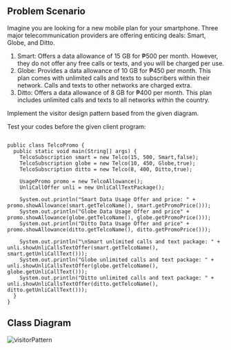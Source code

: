 ## Problem Scenario

Imagine you are looking for a new mobile plan for your smartphone. Three major telecommunication providers are offering enticing deals: Smart, Globe, and Ditto.
<ol>
  <li>Smart: Offers a data allowance of 15 GB for ₱500 per month. However, they do not offer any free calls or texts, and you will be charged per use. </li>
  <li>Globe: Provides a data allowance of 10 GB for ₱450 per month. This plan comes with unlimited calls and texts to subscribers within their network. Calls and texts to other networks are charged extra.</li>
  <li>Ditto: Offers a data allowance of 8 GB for ₱400 per month. This plan includes unlimited calls and texts to all networks within the country. </li>
</ol>
  
Implement the visitor design pattern based from the given diagram.

Test your codes before the given client program:

<pre><code>
public class TelcoPromo {
  public static void main(String[] args) {
    TelcoSubscription smart = new Telco(15, 500, Smart,false);
    TelcoSubscription globe = new Telco(10, 450, Globe,true);
    TelcoSubscription ditto = new Telco(8, 400, Ditto,true);

    UsagePromo promo = new TelcoAllowance();
    UnliCallOffer unli = new UnliCallTextPackage();    

    System.out.println("Smart Data Usage Offer and price: " + promo.showAllowance(smart.getTelcoName(), smart.getPromoPrice()));
    System.out.println("Globe Data Usage Offer and price" + promo.showAllowance(globe.getTelcoName(), globe.getPromoPrice()));
    System.out.println("Ditto Data Usage Offer and price" + promo.showAllowance(ditto.getTelcoName(), ditto.getPromoPrice()));

    System.out.println("\nSmart unlimited calls and text package: " + unli.showUnliCallsTextOffer(smart.getTelcoName(), smart.getUnliCallText()));
    System.out.println("Globe unlimited calls and text package: " + unli.showUnliCallsTextOffer(globe.getTelcoName(), globe.getUnliCallText()));
    System.out.println("Ditto unlimited calls and text package: " + unli.showUnliCallsTextOffer(ditto.getTelcoName(), ditto.getUnliCallText()));
  }
}
</code></pre>

## Class Diagram

![visitorPattern](https://github.com/ramos-jm/visitorPattern/assets/127398189/75696a76-d4ac-459d-bfa8-e1799d164fec)
